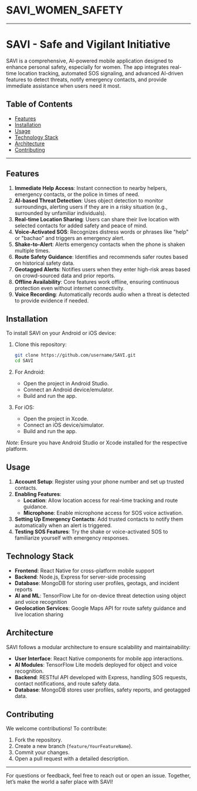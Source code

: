 # SAVI_WOMEN_SAFETY
---
# SAVI - Safe and Vigilant Initiative

SAVI is a comprehensive, AI-powered mobile application designed to enhance personal safety, especially for women. The app integrates real-time location tracking, automated SOS signaling, and advanced AI-driven features to detect threats, notify emergency contacts, and provide immediate assistance when users need it most.

## Table of Contents

- [Features](#features)
- [Installation](#installation)
- [Usage](#usage)
- [Technology Stack](#technology-stack)
- [Architecture](#architecture)
- [Contributing](#contributing)

---

## Features

1. **Immediate Help Access**: Instant connection to nearby helpers, emergency contacts, or the police in times of need.
2. **AI-based Threat Detection**: Uses object detection to monitor surroundings, alerting users if they are in a risky situation (e.g., surrounded by unfamiliar individuals).
3. **Real-time Location Sharing**: Users can share their live location with selected contacts for added safety and peace of mind.
4. **Voice-Activated SOS**: Recognizes distress words or phrases like "help" or "bachao" and triggers an emergency alert.
5. **Shake-to-Alert**: Alerts emergency contacts when the phone is shaken multiple times.
6. **Route Safety Guidance**: Identifies and recommends safer routes based on historical safety data.
7. **Geotagged Alerts**: Notifies users when they enter high-risk areas based on crowd-sourced data and prior reports.
8. **Offline Availability**: Core features work offline, ensuring continuous protection even without internet connectivity.
9. **Voice Recording**: Automatically records audio when a threat is detected to provide evidence if needed.

## Installation

To install SAVI on your Android or iOS device:

1. Clone this repository:
   ```bash
   git clone https://github.com/username/SAVI.git
   cd SAVI
   ```
2. For Android: 
   - Open the project in Android Studio.
   - Connect an Android device/emulator.
   - Build and run the app.

3. For iOS:
   - Open the project in Xcode.
   - Connect an iOS device/simulator.
   - Build and run the app.

_Note_: Ensure you have Android Studio or Xcode installed for the respective platform.

## Usage

1. **Account Setup**: Register using your phone number and set up trusted contacts.
2. **Enabling Features**:
   - **Location**: Allow location access for real-time tracking and route guidance.
   - **Microphone**: Enable microphone access for SOS voice activation.
3. **Setting Up Emergency Contacts**: Add trusted contacts to notify them automatically when an alert is triggered.
4. **Testing SOS Features**: Try the shake or voice-activated SOS to familiarize yourself with emergency responses.

## Technology Stack

- **Frontend**: React Native for cross-platform mobile support
- **Backend**: Node.js, Express for server-side processing
- **Database**: MongoDB for storing user profiles, geotags, and incident reports
- **AI and ML**: TensorFlow Lite for on-device threat detection using object and voice recognition
- **Geolocation Services**: Google Maps API for route safety guidance and live location sharing

## Architecture

SAVI follows a modular architecture to ensure scalability and maintainability:
- **User Interface**: React Native components for mobile app interactions.
- **AI Modules**: TensorFlow Lite models deployed for object and voice recognition.
- **Backend**: RESTful API developed with Express, handling SOS requests, contact notifications, and route safety data.
- **Database**: MongoDB stores user profiles, safety reports, and geotagged data.

## Contributing

We welcome contributions! To contribute:
1. Fork the repository.
2. Create a new branch (`feature/YourFeatureName`).
3. Commit your changes.
4. Open a pull request with a detailed description.



---

For questions or feedback, feel free to reach out or open an issue. Together, let’s make the world a safer place with SAVI!
